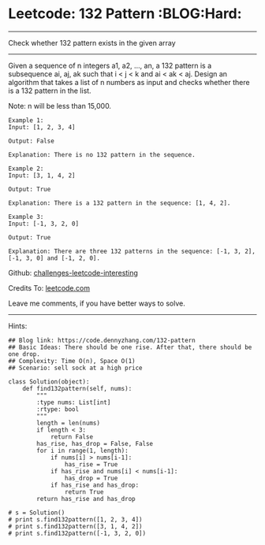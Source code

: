 # Leetcode: 132 Pattern     :BLOG:Hard:


---

Check whether 132 pattern exists in the given array  

---

Given a sequence of n integers a1, a2, &#x2026;, an, a 132 pattern is a subsequence ai, aj, ak such that i < j < k and ai < ak < aj. Design an algorithm that takes a list of n numbers as input and checks whether there is a 132 pattern in the list.  

Note: n will be less than 15,000.  

    Example 1:
    Input: [1, 2, 3, 4]
    
    Output: False
    
    Explanation: There is no 132 pattern in the sequence.

    Example 2:
    Input: [3, 1, 4, 2]
    
    Output: True
    
    Explanation: There is a 132 pattern in the sequence: [1, 4, 2].

    Example 3:
    Input: [-1, 3, 2, 0]
    
    Output: True
    
    Explanation: There are three 132 patterns in the sequence: [-1, 3, 2], [-1, 3, 0] and [-1, 2, 0].

Github: [challenges-leetcode-interesting](https://github.com/DennyZhang/challenges-leetcode-interesting/tree/master/problems/132-pattern)  

Credits To: [leetcode.com](https://leetcode.com/problems/132-pattern/description/)  

Leave me comments, if you have better ways to solve.  

---

Hints:  

    ## Blog link: https://code.dennyzhang.com/132-pattern
    ## Basic Ideas: There should be one rise. After that, there should be one drop.
    ## Complexity: Time O(n), Space O(1)
    ## Scenario: sell sock at a high price

    class Solution(object):
        def find132pattern(self, nums):
            """
            :type nums: List[int]
            :rtype: bool
            """
            length = len(nums)
            if length < 3:
                return False
            has_rise, has_drop = False, False
            for i in range(1, length):
                if nums[i] > nums[i-1]:
                    has_rise = True
                if has_rise and nums[i] < nums[i-1]:
                    has_drop = True
                if has_rise and has_drop:
                    return True
            return has_rise and has_drop
    
    # s = Solution()
    # print s.find132pattern([1, 2, 3, 4])
    # print s.find132pattern([3, 1, 4, 2])
    # print s.find132pattern([-1, 3, 2, 0])